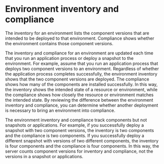 # Environment inventory and compliance

The inventory for an environment lists the component versions that are intended to be deployed to that environment. Compliance shows whether the environment contains those component versions.

The inventory and compliance for an environment are updated each time that you run an application process or deploy a snapshot to the environment. For example, assume that you run an application process that deploys two component versions to an environment. Regardless of whether the application process completes successfully, the environment inventory shows that the two component versions are deployed. The compliance shows how many of the components are installed successfully. In this way, the inventory shows the intended state of a resource or environment, while the compliance shows how closely the resource or environment matches the intended state. By reviewing the difference between the environment inventory and compliance, you can determine whether another deployment is necessary to bring an environment into compliance.

The environment inventory and compliance track components but not snapshots or applications. For example, if you successfully deploy a snapshot with two component versions, the inventory is two components and the compliance is two components. If you successfully deploy a different snapshot with versions of two different components, the inventory is four components and the compliance is four components. In this way, the server counts component versions for inventory and compliance, not the versions in a snapshot or applications.

